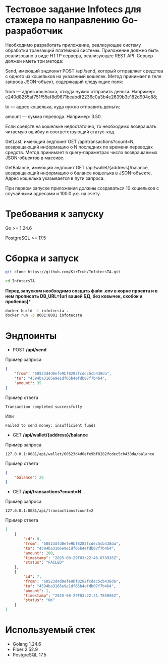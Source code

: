 # Тестовое задание Infotecs для стажера по направлению Go-разработчик

Необходимо разработать приложение, реализующее систему обработки транзакций платёжной системы. Приложение должно быть реализовано в виде HTTP сервера, реализующее REST API. Сервер должен иметь три метода:

Send, имеющий эндпоинт POST /api/send, который отправляет средства с одного из кошельков на указанный кошелек. Метод принимает в теле запроса JSON-объект, содержащий следующие поля:

from — адрес кошелька, откуда нужно отправить деньги. Например: e240d8255af751f55af8d9671beabdf2236c0a3b4e2639b3e182d994c88;

to — адрес кошелька, куда нужно отправить деньги;

amount — сумма перевода. Например: 3.50.

Если средств на кошельке недостаточно, то необходимо возвращать читаемую ошибку и соответствующий статус-код.

GetLast, имеющий эндпоинт GET /api/transactions?count=N, возвращающий информацию о N последних по времени переводах средств. Метод принимает в query-параметрах число возвращаемых JSON-объектов в массиве.

GetBalance, имеющий эндпоинт GET /api/wallet/{address}/balance, возвращающий информацию о балансе кошелька в JSON-объекте. Адрес кошелька указывается в пути запроса.

При первом запуске приложения должны создаваться 10 кошельков с случайными адресами и 100.0 у.е. на счету.

# Требования к запуску
Go >= 1.24.6

PostgreSQL >= 17.5

# Сборка и запуск
```bash
git clone https://github.com/KirTrub/InfotecsTA.git

cd InfotecsTA
```

**Перед запуском необходимо создать файл .env в корне проекта и в нем прописать DB_URL=[url вашей БД, без ковычек, скобок и пробелов]***
```bash
docker build -t infotecsta .
docker run -p 8081:8081 infotecsta
```

# Эндпоинты
* POST **/api/send**

Пример запроса
```json
{
    "from": "60523d4d0efe9bf8282fcdec5cb438da",
    "to": "4594ba3165e9e1df65b4efdb07f7b4b4",
    "amount": 35
}
```

Пример ответа 
```
Transaction completed successfully
```
Или
```
Failed to send money: insufficient funds
```

* GET **/api/wallet/{address}/balance**

Пример запроса
```
127.0.0.1:8081/api/wallet/60523d4d0efe9bf8282fcdec5cb438da/balance
```
Пример ответа
```json
{
    "balance": 29
}
```

* GET **/api/transactions?count=N**

Пример запроса
```
127.0.0.1:8081/api/transactions?count=2
```

Пример ответа
```json
[
    {
        "id": 8,
        "from": "60523d4d0efe9bf8282fcdec5cb438da",
        "to": "4594ba3165e9e1df65b4efdb07f7b4b4",
        "amount": 100,
        "timestamp": "2025-08-29T03:22:46.078926Z",
        "status": "FAILED"
    },
    {
        "id": 7,
        "from": "60523d4d0efe9bf8282fcdec5cb438da",
        "to": "4594ba3165e9e1df65b4efdb07f7b4b4",
        "amount": 1,
        "timestamp": "2025-08-29T03:22:21.785056Z",
        "status": "OK"
    }
]
```

# Используемый стек
* Golang 1.24.6
* Fiber 2.52.9
* PostgreSQL 17.5

